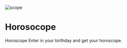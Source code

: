 ![scope](https://user-images.githubusercontent.com/101963767/166856213-0eef2c93-26b4-4a79-8be4-4f99fdcb7201.jpg)
# Horosocope
Horoscope 
Enter in your birthday and get your horoscope.
